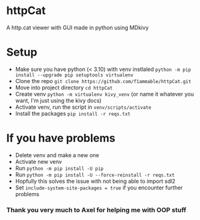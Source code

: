 # httpCat
A http.cat viewer with GUI made in python using MDkivy

# Setup
 -  Make sure you have python (< 3.10) with venv instlaled ```python -m pip install --upgrade pip setuptools virtualenv ```
 - Clone the repo ```git clone https://github.com/f1ammable/httpCat.git ```
 - Move into project directory ```cd httpCat```
 - Create venv ```python -m virtualenv kivy_venv``` (or name it whatever you want, I'm just using the kivy docs)
 - Activate venv, run the script in ``` venv/scripts/activate ```
 - Install the packages ```pip install -r reqs.txt```

# If you have problems
 - Delete venv and make a new one
 - Activate new venv
 - Run ```python -m pip install -U pip```
 - Run ```python -m pip install -U --force-reinstall -r reqs.txt```
 - Hopfully this solves the issue with not being able to import sdl2
 - Set ```include-system-site-packages = true``` if you encounter further problems 

### Thank you very much to Axel for helping me with OOP stuff
